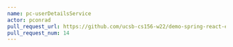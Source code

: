 ```yaml
---
name: pc-userDetailsService
actor: pconrad
pull_request_url: https://github.com/ucsb-cs156-w22/demo-spring-react-example-v2/pull/14
pull_request_num: 14
---
```

